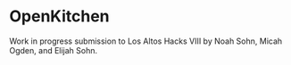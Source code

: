 # OpenKitchen

Work in progress submission to Los Altos Hacks VIII by Noah Sohn, Micah Ogden, and Elijah Sohn.
